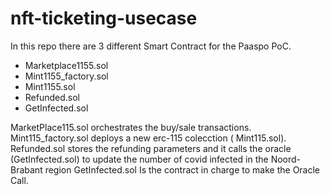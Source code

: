 # nft-ticketing-usecase
In this repo there are 3 different Smart Contract for the Paaspo PoC.

- Marketplace1155.sol
- Mint1155_factory.sol
- Mint1155.sol
- Refunded.sol
- GetInfected.sol

 MarketPlace115.sol orchestrates the buy/sale transactions.
 Mint115_factory.sol deploys a new erc-115 colecction ( Mint115.sol).
 Refunded.sol stores the refunding parameters and it calls the oracle (GetInfected.sol) to update the number of covid infected in the Noord-Brabant region
 GetInfected.sol Is the contract in charge to make the Oracle Call.
